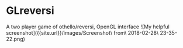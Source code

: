 # GLreversi
A two player game of othello/reversi, OpenGL interface
![My helpful screenshot]({{site.url}}/images/Screenshot\ from\ 2018-02-28\ 23-35-22.png)
